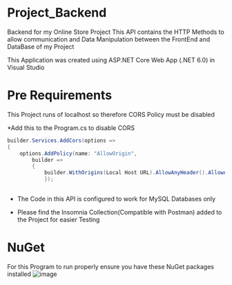 # Project_Backend
Backend for my Online Store Project
This API contains the HTTP Methods to allow communication and Data Manipulation between the FrontEnd and DataBase of my Project

This Application was created using ASP.NET Core Web App (.NET 6.0)  in Visual Studio

# Pre Requirements
This Project runs of localhost so therefore CORS Policy must be disabled 

*Add this to the Program.cs to disable CORS

```CS
builder.Services.AddCors(options =>
{
    options.AddPolicy(name: "AllowOrigin",
        builder =>      
        {
            builder.WithOrigins(Local Host URL).AllowAnyHeader().AllowAnyMethod();});            
            });
 
```

* The Code in this API is configured to work for MySQL Databases only

* Please find the Insomnia Collection(Compatible with Postman) added to the Project for easier Testing



# NuGet
For this Program to run properly ensure you have these NuGet packages installed
![image](https://user-images.githubusercontent.com/22625921/181421370-a1024d8d-27d2-48e2-9776-d913ca33fb55.png)

